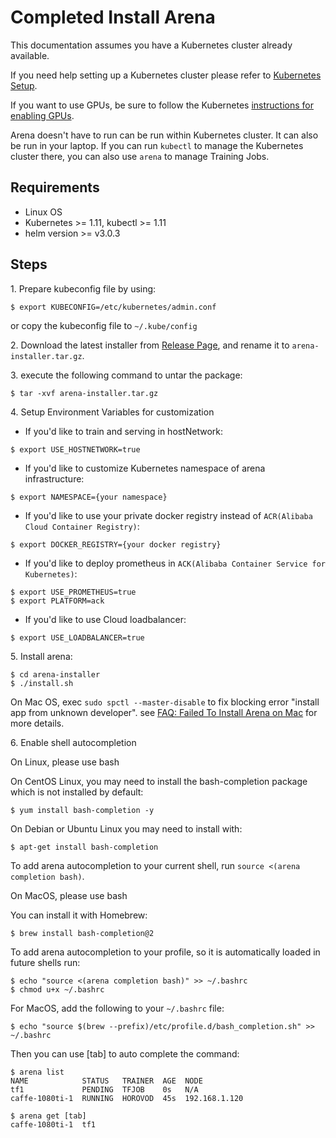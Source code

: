 # Completed Install Arena

This documentation assumes you have a Kubernetes cluster already available.

If you need help setting up a Kubernetes cluster please refer to [Kubernetes Setup](https://kubernetes.io/docs/setup).

If you want to use GPUs, be sure to follow the Kubernetes [instructions for enabling GPUs](https://kubernetes.io/docs/tasks/manage-gpus/scheduling-gpus/).

Arena doesn't have to run can be run within Kubernetes cluster. It can also be run in your laptop. If you can run `kubectl` to manage the Kubernetes cluster there, you can also use `arena`  to manage Training Jobs.


## Requirements

* Linux OS
* Kubernetes >= 1.11, kubectl >= 1.11
* helm version >= v3.0.3



## Steps

1\. Prepare kubeconfig file by using:

```
$ export KUBECONFIG=/etc/kubernetes/admin.conf
```

or copy the kubeconfig file to ``~/.kube/config``



2\. Download the latest installer from [Release Page](https://github.com/kubeflow/arena/releases), and rename it to `arena-installer.tar.gz`.

3\. execute the following command to untar the package:

``` 
$ tar -xvf arena-installer.tar.gz 
```

4\. Setup Environment Variables for customization

* If you'd like to train and serving in hostNetwork:

```
$ export USE_HOSTNETWORK=true
```

* If you'd like to customize Kubernetes namespace of arena infrastructure:

```
$ export NAMESPACE={your namespace}
```

* If you'd like to use your private docker registry instead of `ACR(Alibaba Cloud Container Registry)`:

```
$ export DOCKER_REGISTRY={your docker registry}
```

* If you'd like to deploy prometheus in `ACK(Alibaba Container Service for Kubernetes)`:

```
$ export USE_PROMETHEUS=true
$ export PLATFORM=ack
```

* If you'd like to use Cloud loadbalancer:

```
$ export USE_LOADBALANCER=true
```

5\. Install arena:

```
$ cd arena-installer
$ ./install.sh
```
On Mac OS, exec ```sudo spctl --master-disable``` to fix blocking error "install app from unknown developer". see [FAQ: Failed To Install Arena on Mac](https://arena-docs.readthedocs.io/en/latest/faq/installation/failed-install-arena/) for more details.

6\. Enable shell autocompletion

On Linux, please use bash

On CentOS Linux, you may need to install the bash-completion package which is not installed by default:

```
$ yum install bash-completion -y
```

On Debian or Ubuntu Linux you may need to install with:

```
$ apt-get install bash-completion
```

To add arena autocompletion to your current shell, run `source <(arena completion bash)`.

On MacOS, please use bash

You can install it with Homebrew:

```
$ brew install bash-completion@2
```

To add arena autocompletion to your profile, so it is automatically loaded in future shells run:
```shell
$ echo "source <(arena completion bash)" >> ~/.bashrc
$ chmod u+x ~/.bashrc
```
For MacOS, add the following to your `~/.bashrc` file:

```
$ echo "source $(brew --prefix)/etc/profile.d/bash_completion.sh" >> ~/.bashrc
```


Then you can use [tab] to auto complete the command:
```
$ arena list
NAME            STATUS   TRAINER  AGE  NODE
tf1             PENDING  TFJOB    0s   N/A
caffe-1080ti-1  RUNNING  HOROVOD  45s  192.168.1.120

$ arena get [tab]
caffe-1080ti-1  tf1
```



